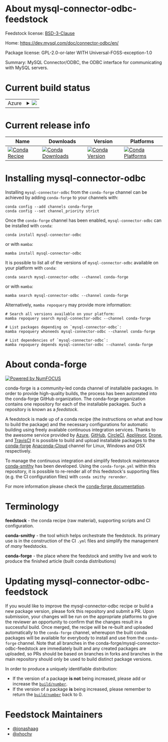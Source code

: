 About mysql-connector-odbc-feedstock
====================================

Feedstock license: [BSD-3-Clause](https://github.com/conda-forge/mysql-connector-odbc-feedstock/blob/main/LICENSE.txt)

Home: https://dev.mysql.com/doc/connector-odbc/en/

Package license: GPL-2.0-or-later WITH Universal-FOSS-exception-1.0

Summary: MySQL Connector/ODBC, the ODBC interface for communicating with MySQL servers.

Current build status
====================


<table>
    
  <tr>
    <td>Azure</td>
    <td>
      <details>
        <summary>
          <a href="https://dev.azure.com/conda-forge/feedstock-builds/_build/latest?definitionId=11826&branchName=main">
            <img src="https://dev.azure.com/conda-forge/feedstock-builds/_apis/build/status/mysql-connector-odbc-feedstock?branchName=main">
          </a>
        </summary>
        <table>
          <thead><tr><th>Variant</th><th>Status</th></tr></thead>
          <tbody><tr>
              <td>linux_64</td>
              <td>
                <a href="https://dev.azure.com/conda-forge/feedstock-builds/_build/latest?definitionId=11826&branchName=main">
                  <img src="https://dev.azure.com/conda-forge/feedstock-builds/_apis/build/status/mysql-connector-odbc-feedstock?branchName=main&jobName=linux&configuration=linux%20linux_64_" alt="variant">
                </a>
              </td>
            </tr><tr>
              <td>linux_aarch64</td>
              <td>
                <a href="https://dev.azure.com/conda-forge/feedstock-builds/_build/latest?definitionId=11826&branchName=main">
                  <img src="https://dev.azure.com/conda-forge/feedstock-builds/_apis/build/status/mysql-connector-odbc-feedstock?branchName=main&jobName=linux&configuration=linux%20linux_aarch64_" alt="variant">
                </a>
              </td>
            </tr><tr>
              <td>linux_ppc64le</td>
              <td>
                <a href="https://dev.azure.com/conda-forge/feedstock-builds/_build/latest?definitionId=11826&branchName=main">
                  <img src="https://dev.azure.com/conda-forge/feedstock-builds/_apis/build/status/mysql-connector-odbc-feedstock?branchName=main&jobName=linux&configuration=linux%20linux_ppc64le_" alt="variant">
                </a>
              </td>
            </tr><tr>
              <td>osx_64</td>
              <td>
                <a href="https://dev.azure.com/conda-forge/feedstock-builds/_build/latest?definitionId=11826&branchName=main">
                  <img src="https://dev.azure.com/conda-forge/feedstock-builds/_apis/build/status/mysql-connector-odbc-feedstock?branchName=main&jobName=osx&configuration=osx%20osx_64_" alt="variant">
                </a>
              </td>
            </tr>
          </tbody>
        </table>
      </details>
    </td>
  </tr>
</table>

Current release info
====================

| Name | Downloads | Version | Platforms |
| --- | --- | --- | --- |
| [![Conda Recipe](https://img.shields.io/badge/recipe-mysql--connector--odbc-green.svg)](https://anaconda.org/conda-forge/mysql-connector-odbc) | [![Conda Downloads](https://img.shields.io/conda/dn/conda-forge/mysql-connector-odbc.svg)](https://anaconda.org/conda-forge/mysql-connector-odbc) | [![Conda Version](https://img.shields.io/conda/vn/conda-forge/mysql-connector-odbc.svg)](https://anaconda.org/conda-forge/mysql-connector-odbc) | [![Conda Platforms](https://img.shields.io/conda/pn/conda-forge/mysql-connector-odbc.svg)](https://anaconda.org/conda-forge/mysql-connector-odbc) |

Installing mysql-connector-odbc
===============================

Installing `mysql-connector-odbc` from the `conda-forge` channel can be achieved by adding `conda-forge` to your channels with:

```
conda config --add channels conda-forge
conda config --set channel_priority strict
```

Once the `conda-forge` channel has been enabled, `mysql-connector-odbc` can be installed with `conda`:

```
conda install mysql-connector-odbc
```

or with `mamba`:

```
mamba install mysql-connector-odbc
```

It is possible to list all of the versions of `mysql-connector-odbc` available on your platform with `conda`:

```
conda search mysql-connector-odbc --channel conda-forge
```

or with `mamba`:

```
mamba search mysql-connector-odbc --channel conda-forge
```

Alternatively, `mamba repoquery` may provide more information:

```
# Search all versions available on your platform:
mamba repoquery search mysql-connector-odbc --channel conda-forge

# List packages depending on `mysql-connector-odbc`:
mamba repoquery whoneeds mysql-connector-odbc --channel conda-forge

# List dependencies of `mysql-connector-odbc`:
mamba repoquery depends mysql-connector-odbc --channel conda-forge
```


About conda-forge
=================

[![Powered by
NumFOCUS](https://img.shields.io/badge/powered%20by-NumFOCUS-orange.svg?style=flat&colorA=E1523D&colorB=007D8A)](https://numfocus.org)

conda-forge is a community-led conda channel of installable packages.
In order to provide high-quality builds, the process has been automated into the
conda-forge GitHub organization. The conda-forge organization contains one repository
for each of the installable packages. Such a repository is known as a *feedstock*.

A feedstock is made up of a conda recipe (the instructions on what and how to build
the package) and the necessary configurations for automatic building using freely
available continuous integration services. Thanks to the awesome service provided by
[Azure](https://azure.microsoft.com/en-us/services/devops/), [GitHub](https://github.com/),
[CircleCI](https://circleci.com/), [AppVeyor](https://www.appveyor.com/),
[Drone](https://cloud.drone.io/welcome), and [TravisCI](https://travis-ci.com/)
it is possible to build and upload installable packages to the
[conda-forge](https://anaconda.org/conda-forge) [Anaconda-Cloud](https://anaconda.org/)
channel for Linux, Windows and OSX respectively.

To manage the continuous integration and simplify feedstock maintenance
[conda-smithy](https://github.com/conda-forge/conda-smithy) has been developed.
Using the ``conda-forge.yml`` within this repository, it is possible to re-render all of
this feedstock's supporting files (e.g. the CI configuration files) with ``conda smithy rerender``.

For more information please check the [conda-forge documentation](https://conda-forge.org/docs/).

Terminology
===========

**feedstock** - the conda recipe (raw material), supporting scripts and CI configuration.

**conda-smithy** - the tool which helps orchestrate the feedstock.
                   Its primary use is in the construction of the CI ``.yml`` files
                   and simplify the management of *many* feedstocks.

**conda-forge** - the place where the feedstock and smithy live and work to
                  produce the finished article (built conda distributions)


Updating mysql-connector-odbc-feedstock
=======================================

If you would like to improve the mysql-connector-odbc recipe or build a new
package version, please fork this repository and submit a PR. Upon submission,
your changes will be run on the appropriate platforms to give the reviewer an
opportunity to confirm that the changes result in a successful build. Once
merged, the recipe will be re-built and uploaded automatically to the
`conda-forge` channel, whereupon the built conda packages will be available for
everybody to install and use from the `conda-forge` channel.
Note that all branches in the conda-forge/mysql-connector-odbc-feedstock are
immediately built and any created packages are uploaded, so PRs should be based
on branches in forks and branches in the main repository should only be used to
build distinct package versions.

In order to produce a uniquely identifiable distribution:
 * If the version of a package **is not** being increased, please add or increase
   the [``build/number``](https://docs.conda.io/projects/conda-build/en/latest/resources/define-metadata.html#build-number-and-string).
 * If the version of a package **is** being increased, please remember to return
   the [``build/number``](https://docs.conda.io/projects/conda-build/en/latest/resources/define-metadata.html#build-number-and-string)
   back to 0.

Feedstock Maintainers
=====================

* [@jonashaag](https://github.com/jonashaag/)
* [@xhochy](https://github.com/xhochy/)


